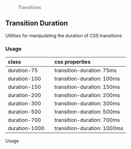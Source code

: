 > Transitions

## Transition Duration

Utilities for manipulating the duration of CSS transitions

### Usage

| class |   | css properties |
|:--|:--|:--|
| duration-75 |  | transition-duration: 75ms |
| duration-100 |  | transition-duration: 100ms |
| duration-150 |  | transition-duration: 150ms |
| duration-200 |  | transition-duration: 200ms |
| duration-300 |  | transition-duration: 300ms |
| duration-500 |  | transition-duration: 500ms |
| duration-700 |  | transition-duration: 700ms |
| duration-1000 |  | transition-duration: 1000ms |
Usage
